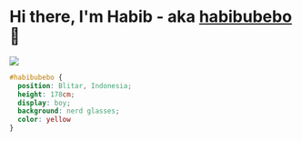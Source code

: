 # Hi there, I'm Habib - aka [habibubebo][instagram] 👋 
![](https://visitor-badge.glitch.me/badge?page_id=habibubebo.habibubebo)
```css
#habibubebo { 
  position: Blitar, Indonesia; 
  height: 178cm; 
  display: boy; 
  background: nerd glasses; 
  color: yellow 
}
```
[instagram]: https://instagram.com/habibubebo

